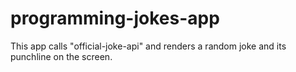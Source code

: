 # programming-jokes-app

This app calls "official-joke-api" and renders a random joke and its punchline on the screen.
